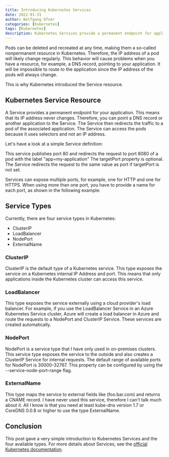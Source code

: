 ```yaml
---
title: Introducing Kubernetes Services
date: 2022-01-31
author: Wolfgang Ofner
categories: [Kubernetes]
tags: [Kubernetes]
description: Kubernetes Services provide a permanent endpoint for applications by routing requests to the associated pods of the application.
---
```


Pods can be deleted and recreated at any time, making them a so-called nonpermanent resource in Kubernetes. Therefore, the IP address of a pod will likely change regularly. This behavior will cause problems when you have a resource, for example, a DNS record, pointing to your application. It will be impossible to route to the application since the IP address of the pods will always change.

This is why Kubernetes introduced the Service resource.

## Kubernetes Service Resource

A Service provides a permanent endpoint for your application. This means that its IP address never changes. Therefore, you can point a DNS record or another application to the Service. The Service then redirects the traffic to a pod of the associated application. The Service can access the pods because it uses selectors and not an IP address. 

Let's have a look at a simple Service definition:

<script src="https://gist.github.com/WolfgangOfner/7dc774a6040d54a7fa2d0ed3b8685617.js"></script>

This service publishes port 80 and redirects the request to port 8080 of a pod with the label "app=my-application" The targetPort property is optional. The Service redirects the request to the same value as port if targetPort is not set.

Services can expose multiple ports, for example, one for HTTP and one for HTTPS. When using more than one port, you have to provide a name for each port, as shown in the following example:

<script src="https://gist.github.com/WolfgangOfner/41548a571c50edef9123ee290f9501f1.js"></script>

## Service Types

Currently, there are four service types in Kubernetes:

- ClusterIP
- LoadBalancer
- NodePort
- ExternalName

### ClusterIP

ClusterIP is the default type of a Kubernetes service. This type exposes the service on a Kubernetes internal IP Address and port. This means that only applications inside the Kubernetes cluster can access this service.

### LoadBalancer

This type exposes the service externally using a cloud provider's load balancer. For example, if you use the LoadBalancer Service in an Azure Kubernetes Service cluster, Azure will create a load balancer in Azure and route the requests to a NodePort and ClusterIP Service. These services are created automatically.

### NodePort

NodePort is a service type that I have only used in on-premises clusters. This service type exposes the service to the outside and also creates a ClusterIP Service for internal requests. The default range of available ports for NodePort is 30000-32767. This property can be configured by using the --service-node-port-range flag.

### ExternalName

This type maps the service to external fields like (foo.bar.com) and returns a CNAME record. I have never used this service, therefore I can't talk much about it. All I know is that you need at least kube-dns version 1.7 or CoreDNS 0.0.8 or higher to use the type ExternalName.

## Conclusion

This post gave a very simple introduction to Kubernetes Services and the four available types. For more details about Services, see the <a href="https://kubernetes.io/docs/concepts/services-networking/service" target="_blank" rel="noopener noreferrer">official Kubernetes documentation</a>.